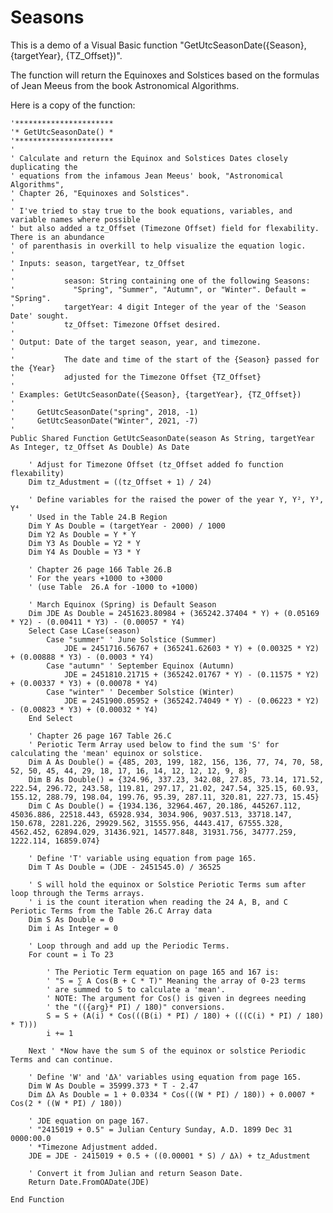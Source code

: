 # Seasons
This is a demo of a Visual Basic function "GetUtcSeasonDate({Season}, {targetYear}, {TZ_Offset})".

The function will return the Equinoxes and Solstices based on the formulas of Jean Meeus from the book Astronomical Algorithms.  


Here is a copy of the function:

    '**********************
    '* GetUtcSeasonDate() *
    '**********************
    '
    ' Calculate and return the Equinox and Solstices Dates closely duplicating the
    ' equations from the infamous Jean Meeus' book, "Astronomical Algorithms",
    ' Chapter 26, "Equinoxes and Solstices".
    '
    ' I've tried to stay true to the book equations, variables, and variable names where possible
    ' but also added a tz_Offset (Timezone Offset) field for flexability. There is an abundance
    ' of parenthasis in overkill to help visualize the equation logic.
    '
    ' Inputs: season, targetYear, tz_Offset
    '
    '           season: String containing one of the following Seasons:
    '             "Spring", "Summer", "Autumn", or "Winter". Default = "Spring".
    '           targetYear: 4 digit Integer of the year of the 'Season Date' sought.
    '           tz_Offset: Timezone Offset desired.
    '
    ' Output: Date of the target season, year, and timezone.
    '
    '           The date and time of the start of the {Season} passed for the {Year}
    '           adjusted for the Timezone Offset {TZ_Offset}
    '
    ' Examples: GetUtcSeasonDate({Season}, {targetYear}, {TZ_Offset})
    '
    '     GetUtcSeasonDate("spring", 2018, -1)
    '     GetUtcSeasonDate("Winter", 2021, -7)
    '
    Public Shared Function GetUtcSeasonDate(season As String, targetYear As Integer, tz_Offset As Double) As Date

        ' Adjust for Timezone Offset (tz_Offset added fo function flexability)
        Dim tz_Adustment = ((tz_Offset + 1) / 24)

        ' Define variables for the raised the power of the year Y, Y², Y³, Y⁴
        ' Used in the Table 24.B Region
        Dim Y As Double = (targetYear - 2000) / 1000
        Dim Y2 As Double = Y * Y
        Dim Y3 As Double = Y2 * Y
        Dim Y4 As Double = Y3 * Y

        ' Chapter 26 page 166 Table 26.B
        ' For the years +1000 to +3000
        ' (use Table  26.A for -1000 to +1000)

        ' March Equinox (Spring) is Default Season
        Dim JDE As Double = 2451623.80984 + (365242.37404 * Y) + (0.05169 * Y2) - (0.00411 * Y3) - (0.00057 * Y4)
        Select Case LCase(season)
            Case "summer" ' June Solstice (Summer)
                JDE = 2451716.56767 + (365241.62603 * Y) + (0.00325 * Y2) + (0.00888 * Y3) - (0.0003 * Y4)
            Case "autumn" ' September Equinox (Autumn)
                JDE = 2451810.21715 + (365242.01767 * Y) - (0.11575 * Y2) + (0.00337 * Y3) + (0.00078 * Y4)
            Case "winter" ' December Solstice (Winter)
                JDE = 2451900.05952 + (365242.74049 * Y) - (0.06223 * Y2) - (0.00823 * Y3) + (0.00032 * Y4)
        End Select

        ' Chapter 26 page 167 Table 26.C
        ' Periotic Term Array used below to find the sum 'S' for calculating the 'mean' equinox or solstice.
        Dim A As Double() = {485, 203, 199, 182, 156, 136, 77, 74, 70, 58, 52, 50, 45, 44, 29, 18, 17, 16, 14, 12, 12, 12, 9, 8}
        Dim B As Double() = {324.96, 337.23, 342.08, 27.85, 73.14, 171.52, 222.54, 296.72, 243.58, 119.81, 297.17, 21.02, 247.54, 325.15, 60.93, 155.12, 288.79, 198.04, 199.76, 95.39, 287.11, 320.81, 227.73, 15.45}
        Dim C As Double() = {1934.136, 32964.467, 20.186, 445267.112, 45036.886, 22518.443, 65928.934, 3034.906, 9037.513, 33718.147, 150.678, 2281.226, 29929.562, 31555.956, 4443.417, 67555.328, 4562.452, 62894.029, 31436.921, 14577.848, 31931.756, 34777.259, 1222.114, 16859.074}

        ' Define 'T' variable using equation from page 165.
        Dim T As Double = (JDE - 2451545.0) / 36525

        ' S will hold the equinox or Solstice Periotic Terms sum after loop through the Terms arrays.
        ' i is the count iteration when reading the 24 A, B, and C Periotic Terms from the Table 26.C Array data
        Dim S As Double = 0
        Dim i As Integer = 0

        ' Loop through and add up the Periodic Terms.
        For count = i To 23

            ' The Periotic Term equation on page 165 and 167 is:
            ' "S = ∑ A Cos(B + C * T)" Meaning the array of 0-23 terms
            ' are summed to S to calculate a 'mean'.
            ' NOTE: The argument for Cos() is given in degrees needing
            ' the "(({arg}* PI) / 180)" conversions.
            S = S + (A(i) * Cos(((B(i) * PI) / 180) + (((C(i) * PI) / 180) * T)))
            i += 1

        Next ' *Now have the sum S of the equinox or solstice Periodic Terms and can continue.

        ' Define 'W' and 'Δλ' variables using equation from page 165.
        Dim W As Double = 35999.373 * T - 2.47
        Dim Δλ As Double = 1 + 0.0334 * Cos(((W * PI) / 180)) + 0.0007 * Cos(2 * ((W * PI) / 180))

        ' JDE equation on page 167.
        ' "2415019 + 0.5" = Julian Century Sunday, A.D. 1899 Dec 31 0000:00.0
        ' *Timezone Adjustment added.
        JDE = JDE - 2415019 + 0.5 + ((0.00001 * S) / Δλ) + tz_Adustment

        ' Convert it from Julian and return Season Date.
        Return Date.FromOADate(JDE)

    End Function
